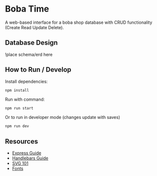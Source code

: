 # Boba Time
A web-based interface for a boba shop database with CRUD functionality (Create Read Update Delete).

## Database Design
!place schema/erd here

## How to Run / Develop
Install dependencies:
```
npm install
```

Run with command:
```bash
npm run start
```
Or to run in developer mode (changes update with saves)
```bash
npm run dev
```

## Resources
+ [Express Guide](https://expressjs.com/en/guide/routing.html)
+ [Handlebars Guide](https://handlebarsjs.com/guide/)
+ [SVG 101](https://www.aleksandrhovhannisyan.com/blog/svg-tutorial-how-to-code-svg-icons-by-hand/)
+ [Fonts](https://fonts.google.com/)

